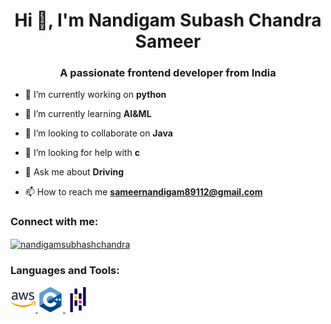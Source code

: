 <h1 align="center">Hi 👋, I'm Nandigam Subash Chandra Sameer</h1>
<h3 align="center">A passionate frontend developer from India</h3>

- 🔭 I’m currently working on **python**

- 🌱 I’m currently learning **AI&ML**

- 👯 I’m looking to collaborate on **Java**

- 🤝 I’m looking for help with **c**

- 💬 Ask me about **Driving**

- 📫 How to reach me **sameernandigam89112@gmail.com**

<h3 align="left">Connect with me:</h3>
<p align="left">
<a href="https://instagram.com/nandigamsubhashchandra" target="blank"><img align="center" src="https://raw.githubusercontent.com/rahuldkjain/github-profile-readme-generator/master/src/images/icons/Social/instagram.svg" alt="nandigamsubhashchandra" height="30" width="40" /></a>
</p>

<h3 align="left">Languages and Tools:</h3>
<p align="left"> <a href="https://aws.amazon.com" target="_blank" rel="noreferrer"> <img src="https://raw.githubusercontent.com/devicons/devicon/master/icons/amazonwebservices/amazonwebservices-original-wordmark.svg" alt="aws" width="40" height="40"/> </a> <a href="https://www.w3schools.com/cpp/" target="_blank" rel="noreferrer"> <img src="https://raw.githubusercontent.com/devicons/devicon/master/icons/cplusplus/cplusplus-original.svg" alt="cplusplus" width="40" height="40"/> </a> <a href="https://pandas.pydata.org/" target="_blank" rel="noreferrer"> <img src="https://raw.githubusercontent.com/devicons/devicon/2ae2a900d2f041da66e950e4d48052658d850630/icons/pandas/pandas-original.svg" alt="pandas" width="40" height="40"/> </a> </p>
